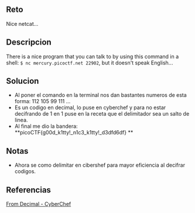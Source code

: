 ## Reto
 Nice netcat...

## Descripcion
There is a nice program that you can talk to by using this command in a shell: `$ nc mercury.picoctf.net 22902`, but it doesn't speak English...

## Solucion
- Al poner el comando en la terminal nos dan bastantes numeros de esta forma:
				112 
				105 
				99 
				111 
				...
- Es un codigo en decimal, lo puse en cyberchef y para no estar decifrando de 1 en 1 puse en la receta que el delimitador sea un salto de linea.
- Al final me dio la bandera: **picoCTF{g00d_k1tty!_n1c3_k1tty!_d3dfd6df}
**

## Notas
- Ahora se como delimitar en cibershef para mayor eficiencia al decifrar codigos.

## Referencias
[From Decimal - CyberChef](https://gchq.github.io/CyberChef/#recipe=From_Decimal\('Line%20feed',false\)&input=MTEyIA0KMTA1IA0KOTkgDQoxMTEgDQo2NyANCjg0IA0KNzAgDQoxMjMgDQoxMDMgDQo0OCANCjQ4IA0KMTAwIA0KOTUgDQoxMDcgDQo0OSANCjExNiANCjExNiANCjEyMSANCjMzIA0KOTUgDQoxMTAgDQo0OSANCjk5IA0KNTEgDQo5NSANCjEwNyANCjQ5IA0KMTE2IA0KMTE2IA0KMTIxIA0KMzMgDQo5NSANCjEwMCANCjUxIA0KMTAwIA0KMTAyIA0KMTAwIA0KNTQgDQoxMDAgDQoxMDIgDQoxMjUgDQoxMA&ieol=CRLF)